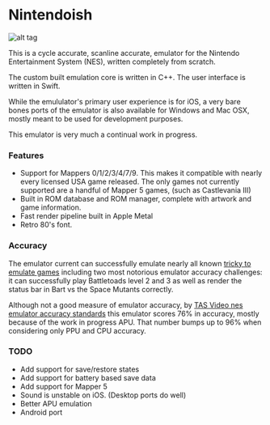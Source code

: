 # Nintendoish

![alt tag](https://www.dropbox.com/s/yuu31rc0n40yqvg/Screens.png?raw=1)

This is a cycle accurate, scanline accurate, emulator for the Nintendo Entertainment System (NES), written completely from scratch.

The custom built emulation core is written in C++. The user interface is written in Swift.

While the emululator's primary user experience is for iOS, a very bare bones ports of the emulator is also available for Windows and Mac OSX, mostly meant to be used for development purposes.

This emulator is very much a continual work in progress.

### Features

- Support for Mappers 0/1/2/3/4/7/9. This makes it compatible with nearly every licensed USA game released. The only games not currently supported are a handful of Mapper 5 games, (such as Castlevania III)
- Built in ROM database and ROM manager, complete with artwork and game information.
- Fast render pipeline built in Apple Metal
- Retro 80's font.

### Accuracy

The emulator current can successfully emulate nearly all known [tricky to emulate games](https://wiki.nesdev.com/w/index.php/Tricky-to-emulate_games) including two most notorious emulator accuracy challenges: it can successfully play Battletoads level 2 and 3 as well as render the status bar in Bart vs the Space Mutants correctly.

Although not a good measure of emulator accuracy, by [TAS Video nes emulator accuracy standards](http://tasvideos.org/EmulatorResources/NESAccuracyTests.html) this emulator scores 76% in accuracy, mostly because of the work in progress APU. That number bumps up to 96% when considering only PPU and CPU accuracy.

### TODO
- Add support for save/restore states
- Add support for battery based save data
- Add support for Mapper 5
- Sound is unstable on iOS. (Desktop ports do well)
- Better APU emulation
- Android port

